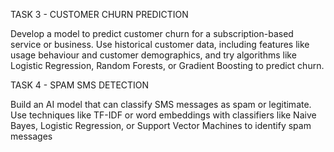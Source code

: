 TASK 3 - CUSTOMER CHURN PREDICTION

Develop a model to predict customer churn for a subscription-based service or business. Use
historical customer data, including features like usage behaviour and customer demographics,
and try algorithms like Logistic Regression, Random Forests, or Gradient Boosting to predict
churn.



TASK 4 - SPAM SMS DETECTION

Build an AI model that can classify SMS messages as spam or legitimate.
Use techniques like TF-IDF or word embeddings with classifiers like Naive
Bayes, Logistic Regression, or Support Vector
Machines to identify spam messages
